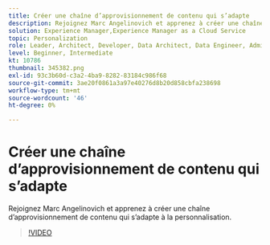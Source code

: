 ```yaml
---
title: Créer une chaîne d’approvisionnement de contenu qui s’adapte
description: Rejoignez Marc Angelinovich et apprenez à créer une chaîne d’approvisionnement de contenu qui s’adapte à la personnalisation.
solution: Experience Manager,Experience Manager as a Cloud Service
topic: Personalization
role: Leader, Architect, Developer, Data Architect, Data Engineer, Admin, User
level: Beginner, Intermediate
kt: 10786
thumbnail: 345382.png
exl-id: 93c3b60d-c3a2-4ba9-8282-83184c986f68
source-git-commit: 3ae20f0861a3a97e40276d8b20d858cbfa238698
workflow-type: tm+mt
source-wordcount: '46'
ht-degree: 0%

---
```



# Créer une chaîne d’approvisionnement de contenu qui s’adapte

Rejoignez Marc Angelinovich et apprenez à créer une chaîne d’approvisionnement de contenu qui s’adapte à la personnalisation.

>[!VIDEO](https://video.tv.adobe.com/v/345382/?quality=12&learn=on)
